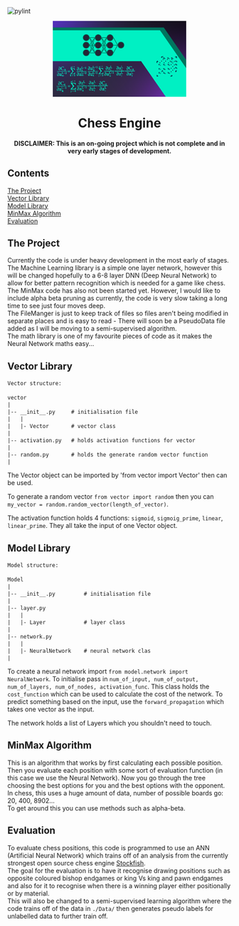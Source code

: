 ![pylint](https://github.com/atlas-aerospace-yt/ChessEngine/actions/workflows/pylint.yml/badge.svg)

<p align="center"><img src=images/style.png height=170 width=300></img></p>

<h1 align="center">Chess Engine</h1>

<h4 align="center"> DISCLAIMER: This is an on-going project which is not complete and in very early stages of development. </h4>

## Contents

[The Project](#the-project)</br>
[Vector Library](#vector-library)</br>
[Model Library](#model-library)</br>
[MinMax Algorithm](#minmax-algorithm)</br>
[Evaluation](#evaluation)</br>

## The Project

Currently the code is under heavy development in the most early of stages.</br>
The Machine Learning library is a simple one layer network, however this will be changed hopefully to a 6-8 layer DNN (Deep Neural Network) to allow for better pattern recognition which is needed for a game like chess.</br>
The MinMax code has also not been started yet. However, I would like to include alpha beta pruning as currently, the code is very slow taking a long time to see just four moves deep.</br>
The FileManger is just to keep track of files so files aren't being modified in separate places and is easy to read - There will soon be a PseudoData file added as I will be moving to a semi-supervised algorithm.</br>
The math library is one of my favourite pieces of code as it makes the Neural Network maths easy...

## Vector Library

```
Vector structure:

vector
|
|-- __init__.py     # initialisation file
|   |
|   |- Vector       # vector class
|
|-- activation.py   # holds activation functions for vector
|
|-- random.py       # holds the generate random vector function
|
```

The Vector object can be imported by 'from vector import Vector' then can be used.

To generate a random vector `from vector import random` then you can `my_vector = random.random_vector(length_of_vector)`.

The activation function holds 4 functions: `sigmoid`, `sigmoig_prime`, `linear`, `linear_prime`. They all take the input of one Vector object.

## Model Library

```
Model structure:

Model
|
|-- __init__.py         # initialisation file
|
|-- layer.py
|   |
|   |- Layer            # layer class
|
|-- network.py
|   |
|   |- NeuralNetwork    # neural network clas
|
```

To create a neural network import `from model.network import NeuralNetwork`. To initialise pass in `num_of_input, num_of_output, num_of_layers, num_of_nodes, activation_func`.
This class holds the `cost_function` which can be used to calculate the cost of the network. To predict something based on the input, use the `forward_propagation` which takes one vector as the input.

The network holds a list of Layers which you shouldn't need to touch.

## MinMax Algorithm

This is an algorithm that works by first calculating each possible position. Then you evaluate each position with some sort of evaluation function (in this case we use the Neural Network). Now you go through the tree choosing the best options for you and the best options with the opponent.</br>
In chess, this uses a huge amount of data, number of possible boards go: 20, 400, 8902...</br>
To get around this you can use methods such as alpha-beta.

## Evaluation

To evaluate chess positions, this code is programmed to use an ANN (Artificial Neural Network) which trains off of an analysis from the currently strongest open source chess engine [Stockfish](https://stockfishchess.org/).</br>
The goal for the evaluation is to have it recognise drawing positions such as opposite coloured bishop endgames or king Vs king and pawn endgames and also for it to recognise when there is a winning player either positionally or by material.</br>
This will also be changed to a semi-supervised learning algorithm where the code trains off of the data in `./Data/` then generates pseudo labels for unlabelled data to further train off.
